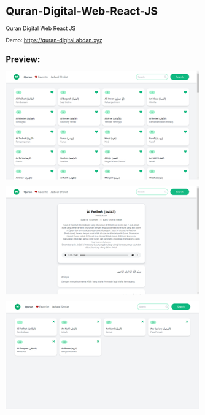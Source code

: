 # Quran-Digital-Web-React-JS
Quran Digital Web React JS

Demo: https://quran-digital.abdan.xyz

## Preview:

![](https://github.com/abdanzamzam/Quran-Digital-Web-App/blob/development/preview/Screenshot%201.png)

![](https://github.com/abdanzamzam/Quran-Digital-Web-App/blob/development/preview/Screenshot%202.png)

![](https://github.com/abdanzamzam/Quran-Digital-Web-App/blob/development/preview/Screenshot%203.png)
